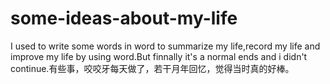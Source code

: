 # some-ideas-about-my-life
I used to write some words in word to summarize my life,record my life and improve my life by using word.But finnally it's a normal ends and i didn't continue.有些事，咬咬牙每天做了，若干月年回忆，觉得当时真的好棒。
